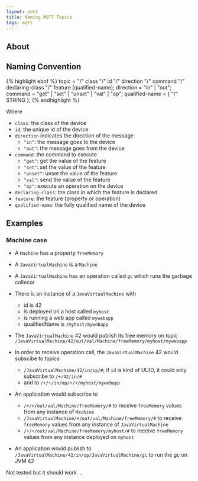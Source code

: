 ```yaml
---
layout: post
title: Naming MQTT Topics
tags: mqtt
---
```


## About


## Naming Convention

{% highlight ebnf %}
topic = "/" class "/" id "/" direction "/" command "/" declaring-class "/" feature [qualified-name];
direction = "in" | "out";
command = "get" | "set" | "unset" | "val" | "op";
qualified-name = { "/" STRING };
{% endhighlight %}


Where

* `class`: the class of the device
* `id`: the unique id of the device
* `direction` indicates the direction of the message
   * `"in"`: the message goes to the device
   * `"out"`: the message goes from the device
* `command`: the command to execute
   * `"get"`: get the value of the feature
   * `"set"`: set the value of the feature
   * `"unset"`: unset the value of the feature
   * `"val"`: send the value of the feature
   * `"op"`: execute an operation on the device
* `declaring-class`: the class in which the feature is declared
* `feature`: the feature (property or operation)
* `qualified-name`: the fully qualified name of the device


## Examples

### Machine case

* A `Machine` has a property `freeMemory`
* A `JavaVirtualMachine` is a `Machine`
* A `JavaVirtualMachine` has an operation called `gc` which runs the garbage collecor
* There is an instance of a `JavaVirtualMachine` with
	* id is 42 
	* is deployed on a host called `myhost`
	* is running a web app called `mywebapp`
	* qualifiedName is `/myhost/mywebapp`

* The `JavaVirtualMachine` 42 would publish its free memory on topic 
	`/JavaVirtualMachine/42/out/val/Machine/freeMemory/myhost/mywebapp`
* In order to receive operation call, the `JavaVirtualMachine` 42 would subscibe to topics 
	* `/JavaVirtualMachine/42/in/op/#`; if `id` is kind of UUID, it could only subscribe to `/+/42/in/#`
	* and to `/+/+/in/op/+/+/myhost/mywebapp`
* An application would subscribe to
	* `/+/+/out/val/Machine/freeMemory/#` to receive `freeMemory` values from any instance of `Machine`
	* `/JavaVirtualMachine/+/out/val/Machine/freeMemory/#` to receive `freeMemory` values from any instance of `JavaVirtualMachine`
	* `/+/+/out/val/Machine/freeMemory/myhost/#` to receive `freeMemory` values from any instance deployed on `myhost`
* An application would publish to `/JavaVirtualMachine/42/in/op/JavaVirtualMachine/gc` to run the gc on JVM 42



Not tested but it should work ...






